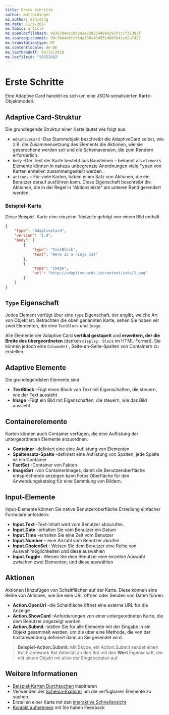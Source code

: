 ```yaml
---
title: Erste Schritte
author: matthidinger
ms.author: mahiding
ms.date: 11/9/2017
ms.topic: article
ms.openlocfilehash: 9d363da0c10b242e23d2594984292fcc1f31382f
ms.sourcegitcommit: 99c7b64d6fc66da336c454951406fb42cd2a7427
ms.translationtype: MT
ms.contentlocale: de-DE
ms.lasthandoff: 04/12/2019
ms.locfileid: "59552682"
---
```

# <a name="getting-started"></a>Erste Schritte 

Eine Adaptive Card handelt es sich um eine JSON-serialisierten Karte-Objektmodell.

## <a name="adaptive-card-structure"></a>Adaptive Card-Struktur

Die grundlegende Struktur einer Karte lautet wie folgt aus:

* `AdaptiveCard` -Das Stammobjekt beschreibt die AdaptiveCard selbst, wie z.B. die Zusammensetzung des Elements die Aktionen, wie sie gesprochene werden soll und die Schemaversion, die zum Rendern erforderlich.
* `body` -Der Text der Karte besteht aus Bausteinen – bekannt als `elements`. Elemente können in nahezu unbegrenzte Anordnungen viele Typen von Karten erstellen zusammengestellt werden. 
* `actions` – Für viele Karten, haben einen Satz von Aktionen, die ein Benutzer darauf ausführen kann. Diese Eigenschaft beschreibt die Aktionen, die in der Regel in "Aktionsleiste" am unteren Rand gerendert werden.

### <a name="example-card"></a>Beispiel-Karte

Diese Beispiel-Karte eine einzelne Textzeile gefolgt von einem Bild enthält.

```json
{
    "type": "AdaptiveCard",
    "version": "1.0",
    "body": [
        {
            "type": "TextBlock",
            "text": "Here is a ninja cat"
        },
        {
            "type": "Image",
            "url": "http://adaptivecards.io/content/cats/1.png"
        }
    ]
}
```

## <a name="type-property"></a>`Type` Eigenschaft

Jedes Element verfügt über eine `type` Eigenschaft, der angibt, welche Art von Objekt ist. Betrachten die oben genannten Karte, sehen Sie haben wir zwei Elementen, die eine `TextBlock` und `Image`.

Alle Elemente der Adaptive Card **vertikal gestapelt** und **erweitern, der die Breite des übergeordneten** (denken `display: block` im HTML-Format). Sie können jedoch eine `ColumnSet` , Seite-an-Seite-Spalten von Containern zu erstellen.

## <a name="adaptive-elements"></a>Adaptive Elemente

Die grundlegendsten Elemente sind:

* **TextBlock** -Fügt einen Block von Text mit Eigenschaften, die steuern, wie der Text aussieht
* **Image** -Fügt ein Bild mit Eigenschaften, die steuern, wie das Bild aussieht

## <a name="container-elements"></a>Containerelemente

Karten können auch Container verfügen, die eine Auflistung der untergeordneten Elemente anzuordnen.

* **Container** -definiert eine eine Auflistung von Elementen
* **Spaltensatz-Spalte** -definiert eine Auflistung von Spalten, jede Spalte ist ein Container
* **FactSet** -Container von Fakten
* **ImageSet** -von Containerimages, damit die Benutzeroberfläche entsprechende anzeigen kann Fotos Oberfläche für den Anwendungskatalog für eine Sammlung von Bildern.

## <a name="input-elements"></a>Input-Elemente

Input-Elemente können Sie native Benutzeroberfläche Erstellung einfacher Formulare anfordern:

* **Input.Text** -Text-Inhalt wird vom Benutzer abzurufen.
* **Input.Date** -erhalten Sie vom Benutzer ein Datum
* **Input.Time** -erhalten Sie eine Zeit vom Benutzer
* **Input.Number** – eine Anzahl vom Benutzer abrufen
* **Input.ChoiceSet** : Weisen Sie dem Benutzer eine Reihe von Auswahlmöglichkeiten und diese auswählen
* **Input.Toggle** : Weisen Sie dem Benutzer eine einzelne Auswahl zwischen zwei Elementen, und diese auswählen

## <a name="actions"></a>Aktionen

Aktionen Hinzufügen von Schaltflächen auf der Karte. Diese können eine Reihe von Aktionen, wie Sie eine URL öffnen oder Senden von Daten führen.

* **Action.OpenUrl** -die Schaltfläche öffnet eine externe URL für die Anzeige
* **Action.ShowCard** -Anforderungen von einer untergeordneten Karte, die dem Benutzer angezeigt werden.
* **Action.Submit** -stellen Sie für alle Elemente mit der Eingabe in ein Objekt gesammelt werden, um die über eine Methode, die von der hostanwendung definiert dann an Sie gesendet wird.

> **Beispiel-Action.Submit**: Mit Skype, ein Action.Submit sendet einen Bot Framework Bot Aktivität an den Bot mit den **Wert** Eigenschaft, die mit einem Objekt mit allen der Eingabedaten auf.

## <a name="learn-more"></a>Weitere Informationen

* [Beispiel-Karten Durchsuchen](http://adaptivecards.io/samples/) inspirieren
* Verwenden der [Schema-Explorer](http://adaptivecards.io/explorer) um die verfügbaren Elemente zu suchen.
* Erstellen einer Karte mit den [interaktive Schnellansicht](http://adaptivecards.io/visualizer/)
* [Kontakt aufnehmen](http://adaptivecards.io/connect) mit Sie haben Feedback
